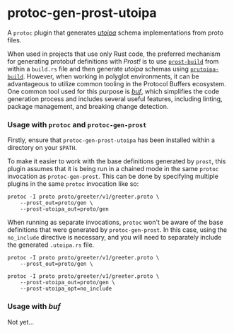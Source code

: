# protoc-gen-prost-utoipa

A `protoc` plugin that generates _[utoipa]_ schema implementations from proto files.

[utoipa]: https://github.com/juhaku/utoipa

When used in projects that use only Rust code, the preferred mechanism for
generating protobuf definitions with _Prost!_ is to use [`prost-build`] from
within a `build.rs` file and then generate _utoipa_ schemas using
[`prutoipa-build`]. However, when working in polyglot environments,
it can be advantageous to utilize common tooling in the Protocol Buffers
ecosystem. One common tool used for this purpose is _[buf]_, which simplifies
the code generation process and includes several useful features, including
linting, package management, and breaking change detection.

[`prost-build`]: https://docs.rs/prost-build
[`prutoipa-build`]: https://github.com/maarlo/prutoipa/tree/master/prutoipa-build
[buf]: https://buf.build

### Usage with `protoc` and `protoc-gen-prost`

Firstly, ensure that `protoc-gen-prost-utoipa` has been installed within a directory
on your `$PATH`.

To make it easier to work with the base definitions generated by `prost`,
this plugin assumes that it is being run in a chained mode in the same
`protoc` invocation as `protoc-gen-prost`. This can be done by specifying
multiple plugins in the same `protoc` invocation like so:

```shell
protoc -I proto proto/greeter/v1/greeter.proto \
    --prost_out=proto/gen \
    --prost-utoipa_out=proto/gen
```

When running as separate invocations, `protoc` won't be aware of the
base definitions that were generated by `protoc-gen-prost`. In this case,
using the `no_include` directive is necessary, and you will need to
separately include the generated `.utoipa.rs` file.

```shell
protoc -I proto proto/greeter/v1/greeter.proto \
    --prost_out=proto/gen \

protoc -I proto proto/greeter/v1/greeter.proto \
    --prost-utoipa_out=proto/gen \
    --prost-utoipa_opt=no_include
```

### Usage with _buf_

Not yet...
